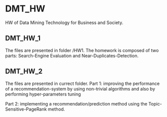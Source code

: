 # DMT_HW
HW of Data Mining Technology for Business and Society.
## DMT_HW_1
The files are presented in folder /HW1.
The homework is composed of two parts: Search-Engine Evaluation and Near-Duplicates-Detection.


## DMT_HW_2
The files are presented in currect folder.
Part 1:
improving the performance of a recommendation-system by using non-trivial algorithms and also by performing hyper-parameters tuning

Part 2:
implementing a recommendation/prediction method using the Topic-Sensitive-PageRank method.


